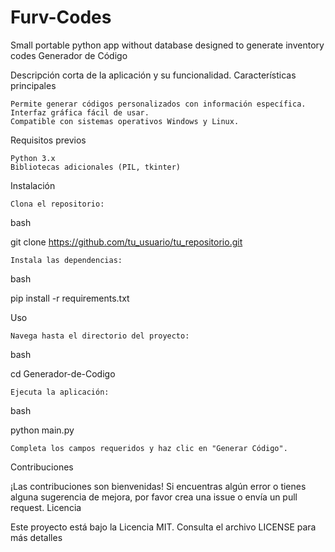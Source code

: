 # Furv-Codes
Small portable python app without database designed to generate inventory codes
Generador de Código

Descripción corta de la aplicación y su funcionalidad.
Características principales

    Permite generar códigos personalizados con información específica.
    Interfaz gráfica fácil de usar.
    Compatible con sistemas operativos Windows y Linux.

Requisitos previos

    Python 3.x
    Bibliotecas adicionales (PIL, tkinter)

Instalación

    Clona el repositorio:

bash

git clone https://github.com/tu_usuario/tu_repositorio.git

    Instala las dependencias:

bash

pip install -r requirements.txt

Uso

    Navega hasta el directorio del proyecto:

bash

cd Generador-de-Codigo

    Ejecuta la aplicación:

bash

python main.py

    Completa los campos requeridos y haz clic en "Generar Código".

Contribuciones

¡Las contribuciones son bienvenidas! Si encuentras algún error o tienes alguna sugerencia de mejora, por favor crea una issue o envía un pull request.
Licencia

Este proyecto está bajo la Licencia MIT. Consulta el archivo LICENSE para más detalles
